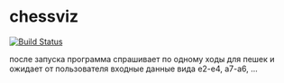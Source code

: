 # chessviz
[![Build Status](https://travis-ci.org/KovalchukM98/chessviz.svg?branch=master)](https://travis-ci.org/KovalchukM98/chessviz)

после запуска программа спрашивает по одному ходы для пешек и ожидает от пользователя входные данные вида
e2-e4, 
a7-a6, 
...
